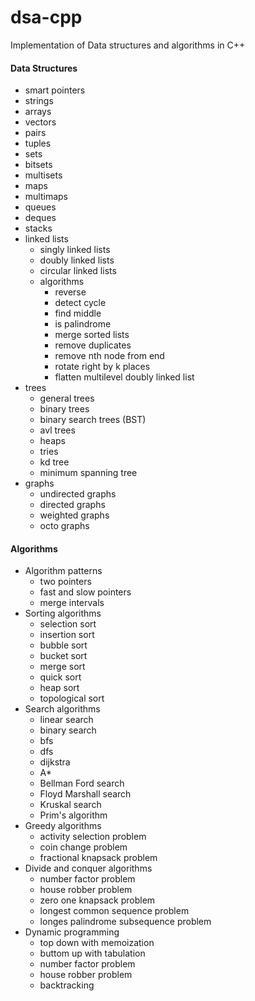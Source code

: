 # dsa-cpp
Implementation of Data structures and algorithms in C++


#### Data Structures
- smart pointers
- strings
- arrays
- vectors
- pairs
- tuples
- sets
- bitsets
- multisets
- maps
- multimaps
- queues
- deques
- stacks
- linked lists
    - singly linked lists
    - doubly linked lists
    - circular linked lists
    - algorithms
        - reverse
        - detect cycle
        - find middle
        - is palindrome
        - merge sorted lists
        - remove duplicates
        - remove nth node from end
        - rotate right by k places
        - flatten multilevel doubly linked list
- trees 
    - general trees
    - binary trees
    - binary search trees (BST)
    - avl trees
    - heaps
    - tries
    - kd tree
    - minimum spanning tree
- graphs
    - undirected graphs
    - directed graphs
    - weighted graphs
    - octo graphs

#### Algorithms
- Algorithm patterns
    - two pointers
    - fast and slow pointers
    - merge intervals
- Sorting algorithms
    - selection sort
    - insertion sort
    - bubble sort
    - bucket sort
    - merge sort
    - quick sort
    - heap sort
    - topological sort
- Search algorithms
    - linear search
    - binary search
    - bfs
    - dfs
    - dijkstra
    - A*
    - Bellman Ford search 
    - Floyd Marshall search
    - Kruskal search
    - Prim's algorithm
- Greedy algorithms
    - activity selection problem
    - coin change problem
    - fractional knapsack problem
- Divide and conquer algorithms
    - number factor problem
    - house robber problem
    - zero one knapsack problem
    - longest common sequence problem
    - longes palindrome subsequence problem
- Dynamic programming
    - top down with memoization
    - buttom up with tabulation
    - number factor problem
    - house robber problem
    - backtracking